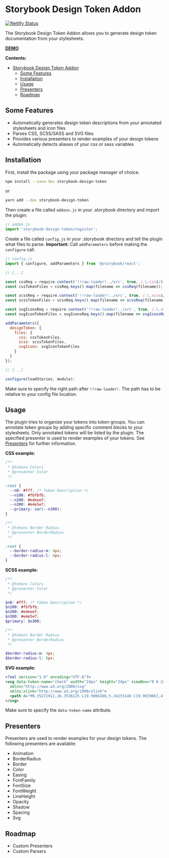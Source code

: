# Storybook Design Token Addon

[![Netlify Status](https://api.netlify.com/api/v1/badges/9653289f-792d-4461-bb32-2ded5108b291/deploy-status)](https://app.netlify.com/sites/storybook-design-token/deploys)

The Storybook Design Token Addon allows you to generate design token documentation from your stylesheets.

[**DEMO**](https://storybook-design-token.netlify.com)

**Contents:**
- [Storybook Design Token Addon](#storybook-design-token-addon)
  - [Some Features](#some-features)
  - [Installation](#installation)
  - [Usage](#usage)
  - [Presenters](#presenters)
  - [Roadmap](#roadmap)

## Some Features 

- Automatically generates design token descriptions from your annotated stylesheets and icon files
- Parses CSS, SCSS/SASS and SVG files
- Provides various presenters to render examples of your design tokens
- Automatically detects aliases of your css or sass variables

## Installation

First, install the package using your package manager of choice.

```sh
npm install --save-dev storybook-design-token
```

or

```sh
yarn add --dev storybook-design-token
```

Then create a file called `addons.js` in your .storybook directory and import the plugin:

```js
// addon.js
import 'storybook-design-token/register';
```

Create a file called `config.js` in your .storybook directory and tell the plugin what files to parse. **Important:** Call `addParameters` before making the `configure` call.

```js
// config.js
import { configure, addParameters } from '@storybook/react';

// [...]

const cssReq = require.context('!!raw-loader!../src', true, /.\.css$/);
const cssTokenFiles = cssReq.keys().map(filename => cssReq(filename));

const scssReq = require.context('!!raw-loader!../src', true, /.\.scss$/);
const scssTokenFiles = scssReq.keys().map(filename => scssReq(filename));

const svgIconsReq = require.context('!!raw-loader!../src', true, /.\.svg$/);
const svgIconTokenFiles = svgIconsReq.keys().map(filename => svgIconsReq(filename));

addParameters({
  designToken: {
    files: { 
      css: cssTokenFiles,
      scss: scssTokenFiles,
      svgIcons: svgIconTokenFiles
    }
  }
});

// [...]

configure(loadStories, module);
```

Make sure to specify the right path after `!!raw-loader!`. The path has to be relative to your config file location.

## Usage

The plugin tries to organize your tokens into token groups. You can annotate token groups by adding specific comment blocks to your stylesheets. Only annotated tokens will be listed by the plugin. The specified presenter is used to render examples of your tokens. See [Presenters](#presenters) for further information.

**CSS example:**

```css
/**
 * @tokens Colors
 * @presenter Color
 */

:root {
  --n0: #fff; /* Token Description */
  --n100: #fbfbfb;
  --n200: #edeeef;
  --n300: #e4e5e7;
  --primary: var(--n300);
}

/**
 * @tokens Border Radius
 * @presenter BorderRadius
 */

:root {
  --border-radius-m: 4px;
  --border-radius-l: 8px;
}
```

**SCSS example:**

```scss
/**
 * @tokens Colors
 * @presenter Color
 */

$n0: #fff; /* Token Description */
$n100: #fbfbfb;
$n200: #edeeef;
$n300: #e4e5e7;
$primary: $n300;

/**
 * @tokens Border Radius
 * @presenter BorderRadius
 */

$border-radius-m: 4px;
$border-radius-l: 8px;
```

**SVG example:**

```svg
<?xml version="1.0" encoding="UTF-8"?>
<svg data-token-name="check" width="24px" height="24px" viewBox="0 0 24 24" version="1.1" 
  xmlns="http://www.w3.org/2000/svg" 
  xmlns:xlink="http://www.w3.org/1999/xlink">
  <path d="M9.35221912,16.3536125 L19.5004166,5.34255149 C19.9029667,4.90884428 20.5808871,4.88358644 21.0145944,5.28613652 C21.4483016,5.6886866 21.4735594,6.36660707 21.0710093,6.80031428 L10.1375155,18.6574532 C9.71359736,19.1141823 8.99084087,19.1141823 8.56692275,18.6574532 L3.28613652,12.890538 C2.88358644,12.4568308 2.90884428,11.7789103 3.34255149,11.3763602 C3.77625869,10.9738101 4.45417917,10.999068 4.85672925,11.4327752 L9.35221912,16.3536125 Z" fill="currentColor"></path>
</svg>
```

Make sure to specify the `data-token-name` attribute.

## Presenters

Presenters are used to render examples for your design tokens. The following presenters are available:

- Animation
- BorderRadius
- Border
- Color
- Easing
- FontFamily
- FontSize
- FontWeight
- LineHeight
- Opacity
- Shadow
- Spacing
- Svg


## Roadmap

- Custom Presenters
- Custom Parsers
